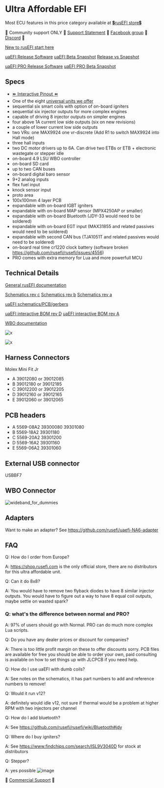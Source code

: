 # Ultra Affordable EFI

Most ECU features in this price category available at [💲rusEFI store💲](https://www.shop.rusefi.com/shop/p/uaefi-ultra-affordable-efi)

🔴 Community support ONLY 🔴 [Support Statement](https://github.com/rusefi/rusefi/wiki/Support) 🔴 [Facebook group](https://www.facebook.com/groups/rusEfi) 🔴 [Discord](https://github.com/rusefi/rusefi/wiki/Discord) 🔴

[New to rusEFI start here](Home)

[uaEFI Release Software](https://github.com/rusefi/rusefi/releases/latest/download/rusefi_bundle_uaefi.zip)
[uaEFI Beta Snapshot](https://rusefi.com/build_server/rusefi_bundle_uaefi.zip)
[Release vs Snapshot](https://github.com/rusefi/rusefi/wiki/Release-Snapshot-Latest-firmware)

[uaEFI PRO Release Software](https://github.com/rusefi/rusefi/releases/latest/download/rusefi_bundle_uaefi_pro.zip)
[uaEFI PRO Beta Snapshot](https://rusefi.com/build_server/rusefi_bundle_uaefi_pro.zip)

## Specs

* [⏩ Interactive Pinout ⏪](https://rusefi.com/docs/pinouts/hellen/uaefi/)
* One of the eight [universal units we offer](Hardware)
* sequential six smart coils with option of on-board igniters
* sequential six injector outputs for more complex engines
* capable of driving 8 injector outputs on simpler engines
* four above 1A current low side outputs (six on new revisions)
* a couple of lower current low side outputs
* two VRs: one MAX9924 one vr-discrete (Add R1 to switch MAX9924 into Hall mode)
* three hall inputs
* two DC motor drivers up to 6A. Can drive two ETBs or ETB + electronic wastegate or stepper idle
* on-board 4.9 LSU WBO controller
* on-board SD card
* up to two CAN buses
* on-board digital baro sensor
* 9+2 analog inputs
* flex fuel input
* knock sensor input
* proto area
* 100x100mm 4 layer PCB
* expandable with on-board IGBT igniters
* expandable with on-board MAP sensor (MPX4250AP or smaller)
* expandable with on-board Bluetooth (JDY-33 would need to be soldered)
* expandable with on-board EGT input (MAX31855 and related passives would need to be soldered)
* expandable with second CAN bus (TJA1051T and related passives would need to be soldered)
* on-board real time cr1220 clock battery (software broken https://github.com/rusefi/rusefi/issues/4556)
* PRO comes with extra memory for Lua and more powerfull MCU

## Technical Details

[General rusEFI documentation](https://github.com/rusefi/rusefi/wiki/Support)

[Schematics rev c](https://github.com/rusefi/uaefi/raw/main/boards/uaefi-c/board/uaefi-c-schematic.pdf)
[Schematics rev b](https://github.com/rusefi/uaefi/raw/main/boards/uaefi-b/board/uaefi-b-schematic.pdf)
[Schematics rev a](https://github.com/rusefi/uaefi/raw/main/boards/uaefi-a/board/uaefi-a-schematic.pdf)

[uaEFI schematics/PCB/gerbers](https://github.com/rusefi/uaefi)

[uaEFI interactive BOM rev D](https://rusefi.com/docs/ibom/uaefi-d-ibom.html) [uaEFI interactive BOM rev A](https://rusefi.com/docs/ibom/uaefi-a-ibom.html)

[WBO documentation](https://github.com/rusefi/rusefi/wiki/rusEFI-Wideband-Controller)

![x](https://raw.githubusercontent.com/rusefi/uaefi/master/docs/uaefi-a-top.png)

![x](https://raw.githubusercontent.com/rusefi/uaefi/master/docs/uaefi-a-back.png)

## Harness Connectors

Molex Mini Fit Jr

* A 39012080 or 39012085
* B 39012180 or 39012185
* C 39012200 or 39012205
* D 39012160 or 39012165
* E 39012060 or 39012065

## PCB headers

* A 5569-08A2 39300080 39301080
* B 5569-18A2 39301180
* C 5569-20A2 39301200
* D 5569-16A2 39301160
* E 5569-06A2 39301060

## External USB connector

USBBF7

## WBO Connector

![wideband_for_dummies](https://github.com/rusefi/rusefi_documentation/assets/82368250/3e5aca8a-62cf-4636-905c-cf79b18deef0)

## Adapters

Want to make an adapter? See https://github.com/rusefi/uaefi-NA6-adapter

## FAQ

Q: How do I order from Europe?

A: https://shop.rusefi.com is the only official store, there are no distributors for this ultra affordable unit.

Q: Can it do 8x8?

A: You would have to remove two flyback diodes to have 8 similar injector outputs. You would have to figure out a way to have 8 equal coil outputs, maybe settle on wasted spark?

### Q: what's the difference between normal and PRO?

A: 97% of users should go with Normal. PRO can do much more complex Lua scripts.

Q: Do you have any dealer prices or discount for companies?

A: There is too little profit margin on these to offer discounts sorry.
PCB files are available for free you should be able to order your own, paid consulting is available on how to set things up with JLCPCB if you need help.

Q: How do I use uaEFI with dumb coils?

A: See notes on the schematics, it has part numbers to add and reference numbers to remove!

Q: Would it run v12?

A: definitely would idle v12, not sure if thermal would be a problem at higher RPM with two injectors per channel

Q: How do I add bluetooth?

A: See https://github.com/rusefi/rusefi/wiki/Bluetooth#jdy

Q: Where do I buy igniters?

A: See https://www.findchips.com/search/ISL9V3040D for stock at distributors

Q: Stepper?

A: yes possible
![image](https://github.com/user-attachments/assets/c2d71f49-11ca-4bbf-a495-85875e6f8203)

🔴 [Commercial Support](https://www.shop.rusefi.com/shop/p/details-about-rusefi-ecu-technical-support) 🔴
